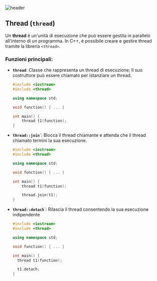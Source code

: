 ![header](https://capsule-render.vercel.app/api?type=waving&height=230&color=gradient&customColorList=24&text=Glossario%20Thread&textBg=false&fontAlignY=40&reversal=false&animation=fadeIn)

## Thread (`thread`)

Un **thread** è un'unità di esecuzione che può essere gestita in parallelo all'interno di un programma. In C++, è possibile creare e gestire thread tramite la libreria `<thread>`.

### Funzioni principali:
- **`thread`**: Classe che rappresenta un thread di esecuzione; Il suo costruttore può essere chiamato per istanziare un thread.
  
  ```cpp
  #include <iostream>
  #include <thread>

  using namespace std;

  void function() { ... }
  
  int main() {
      thread t1(function);
  }
  ```
  
- **`thread::join`**`: Blocca il thread chiamante e attenda che il thread chiamato termini la sua esecuzione.

  ```cpp
  #include <iostream>
  #include <thread>

  using namespace std;

  void function() { ... }
  
  int main() {
      thread t1(function);
  
      thread.join(t1);
  }
  ```

- **`thread::detach`**`: Rilascia il thread consentendo la sua esecuzione indipendente
    ```cpp
  #include <iostream>
  #include <thread>

  using namespace std;

  void function() { ... }
  
  int main() {
      thread t1(function);
  
      t1.detach;
  }
  ```

